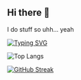 ## Hi there 👋

I do stuff so uhh... yeah

[![Typing SVG](https://readme-typing-svg.demolab.com?font=&duration=1000&color=F56565&multiline=true&repeat=false&random=false&width=435&height=60&lines=Hello!+%F0%9F%91%8B;%3Cinsert+life+story+here%3E)](https://git.io/typing-svg)

![Top Langs](https://github-readme-stats.vercel.app/api/top-langs/?username=dismalitie&layout=compact&theme=dracula)

[![GitHub Streak](https://streak-stats.demolab.com?user=dismalitie&theme=dark&hide_border=true&border_radius=15&mode=weekly&card_width=200&sideLabels=F56565&border=090909&hide_current_streak=true&hide_longest_streak=true)](https://git.io/streak-stats)
